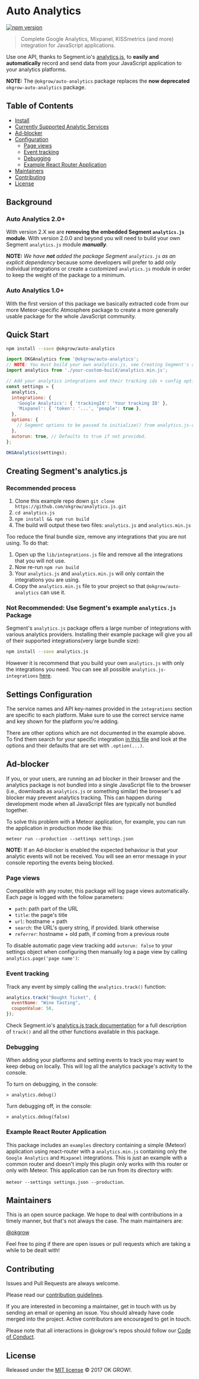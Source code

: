 # Auto Analytics

[![npm version](https://badge.fury.io/js/%40okgrow%2Fauto-analytics.svg)](https://badge.fury.io/js/%40okgrow%2Fauto-analytics)

> Complete Google Analytics, Mixpanel, KISSmetrics (and more) integration for JavaScript applications.

Use one API, thanks to Segment.io's [analytics.js](https://segment.com/docs/libraries/analytics.js/), to **easily and automatically** record and send data from your JavaScript application to your analytics platforms.

**NOTE:** The `@okgrow/auto-analytics` package replaces the **now deprecated** `okgrow-auto-analytics` package.

## Table of Contents

- [Install](#install)
- [Currently Supported Analytic Services](#currently-supported-analytic-services)
- [Ad-blocker](#ad-blocker)
- [Configuration](#configuration)
	- [Page views](#page-views)
	- [Event tracking](#event-tracking)
  - [Debugging](#debugging)
  - [Example React Router Application](#example-react-router-application)
- [Maintainers](#maintainers)
- [Contributing](#contributing)
- [License](#license)

## Background

### Auto Analytics 2.0+
With version 2.X we are **removing the embedded Segment `analytics.js` module**. With version 2.0.0 and beyond you will need to build your own Segment `analytics.js` module _**manually**_.

**NOTE:** _We have **not** added the package Segment `analytics.js` as an explicit dependency_ because some developers will prefer to add only individual integrations or create a customized `analytics.js` module in order to keep the weight of the package to a minimum.

### Auto Analytics 1.0+
With the first version of this package we basically extracted code from our more Meteor-specific Atmosphere package to create a more generally usable package for the whole JavaScript community.


## Quick Start

```sh
npm install --save @okgrow/auto-analytics
```

```js
import OKGAnalytics from '@okgrow/auto-analytics';
// NOTE: You must build your own analytics.js, see Creating Segment's analytics.js for details.
import analytics from './your-custom-build/analytics.min.js';

// Add your analytics integrations and their tracking ids + config options here.
const settings = {
  analytics,
  integrations: {
    'Google Analytics': { 'trackingId': 'Your tracking ID' },
    'Mixpanel': { 'token': '...', 'people': true },
  },
  options: {
    // Segment options to be passed to initialize() from analytics.js-core
  },
  autorun: true, // Defaults to true if not provided.
};

OKGAnalytics(settings);
```

## Creating Segment's analytics.js

### Recommended process

1. Clone this example repo down `git clone https://github.com/okgrow/analytics.js.git`
1. `cd analytics.js`
1. `npm install && npm run build`
1. The build will output these two files: `analytics.js` and `analytics.min.js`

Too reduce the final bundle size, remove any integrations that you are not using. To do that:

1. Open up the `lib/integrations.js` file and remove all the integrations that you will not use.
1. Now re-run `npm run build`
1. Your `analytics.js` and `analytics.min.js` will only contain the integrations you are using.
1. Copy the `analytics.min.js` file to your project so that `@okgrow/auto-analytics` can use it.

### Not Recommended: Use Segment's example `analytics.js` Package
Segment's `analytics.js` package offers a large number of integrations with various analytics providers. Installing their example package will give you all of their supported integrations(very large bundle size):

```sh
npm install --save analytics.js
```

However it is recommend that you build your own `analytics.js` with only the integrations you need. You can see all possible `analytics.js-integrations` [here](https://github.com/segment-integrations?query=analytics.js-integration).

## Settings Configuration

The service names and API key-names provided in the `integrations` section are specific to each platform. Make sure to use the correct service name and key shown for the platform you're adding.

There are other options which are not documented in the example above. To find them search for your specific integration [in this file](https://github.com/okgrow/analytics.js/blob/master/analytics.js) and look at the options and their defaults that are set with `.option(...)`.

## Ad-blocker

If you, or your users, are running an ad blocker in their browser and the analytics package is not bundled into a single JavaScript file to the browser (i.e., downloads as `analytics.js` or something similar) the browser's ad blocker may prevent analytics tracking. This can happen during development mode when all JavaScript files are typically not bundled together.

To solve this problem with a Meteor application, for example, you can run the application in production mode like this:

`meteor run --production --settings settings.json`

**NOTE:** If an Ad-blocker is enabled the expected behaviour is that your analytic events will not be received. You will see an error message in your console reporting the events being blocked.

### Page views

Compatible with any router, this package will log page views automatically. Each page is logged with the follow parameters:

 * `path`: path part of the URL
 * `title`: the page's title
 * `url`: hostname + path
 * `search`: the URL's query string, if provided. blank otherwise
 * `referrer`: hostname + old path, if coming from a previous route

To disable automatic page view tracking add ```autorun: false``` to your settings object when configuring then manually log a page view by calling `analytics.page('page name')`:

### Event tracking

Track any event by simply calling the `analytics.track()` function:

```js
analytics.track("Bought Ticket", {
  eventName: "Wine Tasting",
  couponValue: 50,
});
```

Check Segment.io's [analytics.js track documentation](https://segment.com/docs/libraries/analytics.js/#track) for a full description of `track()` and all the other functions available in this package.

### Debugging

When adding your platforms and setting events to track you may want to keep debug on locally. This will log all the analytics package's activity to the console.

To turn on debugging, in the console:

`> analytics.debug()`

Turn debugging off, in the console:

`> analytics.debug(false)`

### Example React Router Application

This package includes an `examples` directory containing a simple (Meteor) application using react-router with a `analytics.min.js` containing only the `Google Analytics` and `Mixpanel` integrations. This is just an example with a common router and doesn't imply this plugin only works with this router or only with Meteor. This application can be run from its directory with:

`meteor --settings settings.json --production`.

## Maintainers

This is an open source package. We hope to deal with contributions in a timely manner, but that's not always the case. The main maintainers are:

[@okgrow](https://github.com/okgrow)

Feel free to ping if there are open issues or pull requests which are taking a while to be dealt with!

## Contributing

Issues and Pull Requests are always welcome.

Please read our [contribution guidelines](https://github.com/okgrow/guides/blob/master/open-source/contributing.md).

If you are interested in becoming a maintainer, get in touch with us by sending an email or opening an issue. You should already have code merged into the project. Active contributors are encouraged to get in touch.

Please note that all interactions in @okgrow's repos should follow our [Code of Conduct](https://github.com/okgrow/guides/blob/master/open-source/CODE_OF_CONDUCT.md).

## License

Released under the [MIT license](https://github.com/okgrow/analytics/blob/master/License.md) © 2017 OK GROW!.
